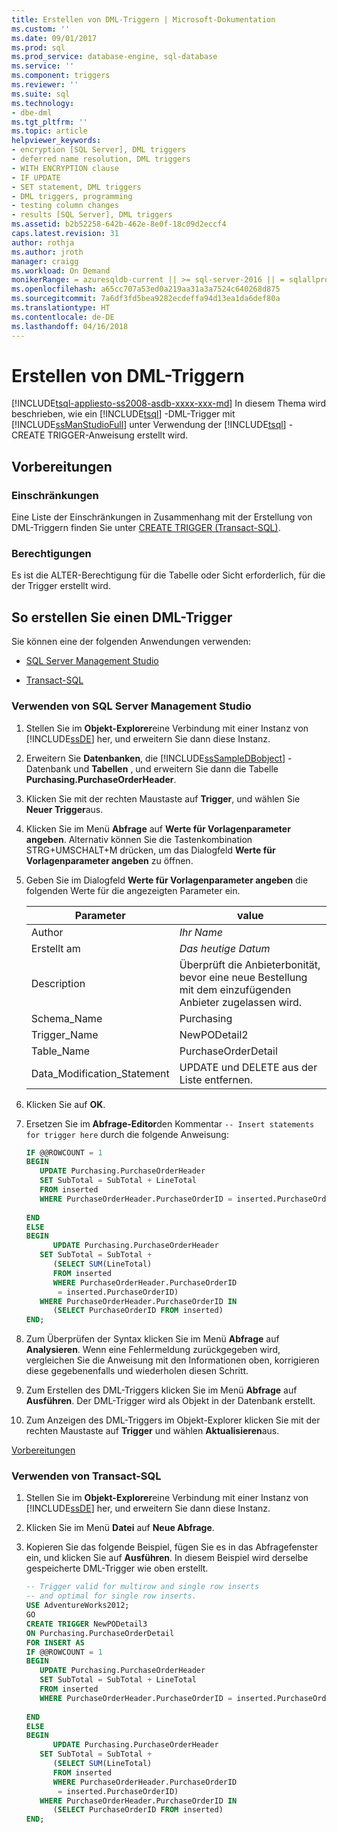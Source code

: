 ```yaml
---
title: Erstellen von DML-Triggern | Microsoft-Dokumentation
ms.custom: ''
ms.date: 09/01/2017
ms.prod: sql
ms.prod_service: database-engine, sql-database
ms.service: ''
ms.component: triggers
ms.reviewer: ''
ms.suite: sql
ms.technology:
- dbe-dml
ms.tgt_pltfrm: ''
ms.topic: article
helpviewer_keywords:
- encryption [SQL Server], DML triggers
- deferred name resolution, DML triggers
- WITH ENCRYPTION clause
- IF UPDATE
- SET statement, DML triggers
- DML triggers, programming
- testing column changes
- results [SQL Server], DML triggers
ms.assetid: b2b52258-642b-462e-8e0f-18c09d2eccf4
caps.latest.revision: 31
author: rothja
ms.author: jroth
manager: craigg
ms.workload: On Demand
monikerRange: = azuresqldb-current || >= sql-server-2016 || = sqlallproducts-allversions
ms.openlocfilehash: a65cc707a53ed0a219aa31a3a7524c640268d875
ms.sourcegitcommit: 7a6df3fd5bea9282ecdeffa94d13ea1da6def80a
ms.translationtype: HT
ms.contentlocale: de-DE
ms.lasthandoff: 04/16/2018
---
```

# <a name="create-dml-triggers"></a>Erstellen von DML-Triggern
[!INCLUDE[tsql-appliesto-ss2008-asdb-xxxx-xxx-md](../../includes/tsql-appliesto-ss2008-asdb-xxxx-xxx-md.md)]
  In diesem Thema wird beschrieben, wie ein [!INCLUDE[tsql](../../includes/tsql-md.md)] -DML-Trigger mit [!INCLUDE[ssManStudioFull](../../includes/ssmanstudiofull-md.md)] unter Verwendung der [!INCLUDE[tsql](../../includes/tsql-md.md)] - CREATE TRIGGER-Anweisung erstellt wird.  
  
##  <a name="Top"></a> Vorbereitungen  
  
### <a name="limitations-and-restrictions"></a>Einschränkungen  
 Eine Liste der Einschränkungen in Zusammenhang mit der Erstellung von DML-Triggern finden Sie unter [CREATE TRIGGER &#40;Transact-SQL&#41;](../../t-sql/statements/create-trigger-transact-sql.md).  
  
###  <a name="Permissions"></a> Berechtigungen  
 Es ist die ALTER-Berechtigung für die Tabelle oder Sicht erforderlich, für die der Trigger erstellt wird.  
  
##  <a name="Procedures"></a> So erstellen Sie einen DML-Trigger  
 Sie können eine der folgenden Anwendungen verwenden:  
  
-   [SQL Server Management Studio](#SSMSProcedure)  
  
-   [Transact-SQL](#TsqlProcedure)  
  
###  <a name="SSMSProcedure"></a> Verwenden von SQL Server Management Studio  
  
1.  Stellen Sie im **Objekt-Explorer**eine Verbindung mit einer Instanz von [!INCLUDE[ssDE](../../includes/ssde-md.md)] her, und erweitern Sie dann diese Instanz.  
  
2.  Erweitern Sie **Datenbanken**, die [!INCLUDE[ssSampleDBobject](../../includes/sssampledbobject-md.md)] -Datenbank und **Tabellen** , und erweitern Sie dann die Tabelle **Purchasing.PurchaseOrderHeader**.  
  
3.  Klicken Sie mit der rechten Maustaste auf **Trigger**, und wählen Sie **Neuer Trigger**aus.  
  
4.  Klicken Sie im Menü **Abfrage** auf **Werte für Vorlagenparameter angeben**. Alternativ können Sie die Tastenkombination STRG+UMSCHALT+M drücken, um das Dialogfeld **Werte für Vorlagenparameter angeben** zu öffnen.  
  
5.  Geben Sie im Dialogfeld **Werte für Vorlagenparameter angeben** die folgenden Werte für die angezeigten Parameter ein.  
  
    |Parameter|value|  
    |---------------|-----------|  
    |Author|*Ihr Name*|  
    |Erstellt am|*Das heutige Datum*|  
    |Description|Überprüft die Anbieterbonität, bevor eine neue Bestellung mit dem einzufügenden Anbieter zugelassen wird.|  
    |Schema_Name|Purchasing|  
    |Trigger_Name|NewPODetail2|  
    |Table_Name|PurchaseOrderDetail|  
    |Data_Modification_Statement|UPDATE und DELETE aus der Liste entfernen.|  
  
6.  Klicken Sie auf **OK**.  
  
7.  Ersetzen Sie im **Abfrage-Editor**den Kommentar `-- Insert statements for trigger here` durch die folgende Anweisung:  
  
    ```sql  
    IF @@ROWCOUNT = 1  
    BEGIN  
       UPDATE Purchasing.PurchaseOrderHeader  
       SET SubTotal = SubTotal + LineTotal  
       FROM inserted  
       WHERE PurchaseOrderHeader.PurchaseOrderID = inserted.PurchaseOrderID  
  
    END  
    ELSE  
    BEGIN  
          UPDATE Purchasing.PurchaseOrderHeader  
       SET SubTotal = SubTotal +   
          (SELECT SUM(LineTotal)  
          FROM inserted  
          WHERE PurchaseOrderHeader.PurchaseOrderID  
           = inserted.PurchaseOrderID)  
       WHERE PurchaseOrderHeader.PurchaseOrderID IN  
          (SELECT PurchaseOrderID FROM inserted)  
    END;  
    ```  
  
8.  Zum Überprüfen der Syntax klicken Sie im Menü **Abfrage** auf **Analysieren**. Wenn eine Fehlermeldung zurückgegeben wird, vergleichen Sie die Anweisung mit den Informationen oben, korrigieren diese gegebenenfalls und wiederholen diesen Schritt.  
  
9. Zum Erstellen des DML-Triggers klicken Sie im Menü **Abfrage** auf **Ausführen**. Der DML-Trigger wird als Objekt in der Datenbank erstellt.  
  
10. Zum Anzeigen des DML-Triggers im Objekt-Explorer klicken Sie mit der rechten Maustaste auf **Trigger** und wählen **Aktualisieren**aus.  
  
 [Vorbereitungen](#Top)  
  
###  <a name="TsqlProcedure"></a> Verwenden von Transact-SQL  
  
1.  Stellen Sie im **Objekt-Explorer**eine Verbindung mit einer Instanz von [!INCLUDE[ssDE](../../includes/ssde-md.md)] her, und erweitern Sie dann diese Instanz.  
  
2.  Klicken Sie im Menü **Datei** auf **Neue Abfrage**.  
  
3.  Kopieren Sie das folgende Beispiel, fügen Sie es in das Abfragefenster ein, und klicken Sie auf **Ausführen**. In diesem Beispiel wird derselbe gespeicherte DML-Trigger wie oben erstellt.  
  
    ```sql  
    -- Trigger valid for multirow and single row inserts  
    -- and optimal for single row inserts.  
    USE AdventureWorks2012;  
    GO  
    CREATE TRIGGER NewPODetail3  
    ON Purchasing.PurchaseOrderDetail  
    FOR INSERT AS  
    IF @@ROWCOUNT = 1  
    BEGIN  
       UPDATE Purchasing.PurchaseOrderHeader  
       SET SubTotal = SubTotal + LineTotal  
       FROM inserted  
       WHERE PurchaseOrderHeader.PurchaseOrderID = inserted.PurchaseOrderID  
  
    END  
    ELSE  
    BEGIN  
          UPDATE Purchasing.PurchaseOrderHeader  
       SET SubTotal = SubTotal +   
          (SELECT SUM(LineTotal)  
          FROM inserted  
          WHERE PurchaseOrderHeader.PurchaseOrderID  
           = inserted.PurchaseOrderID)  
       WHERE PurchaseOrderHeader.PurchaseOrderID IN  
          (SELECT PurchaseOrderID FROM inserted)  
    END;  
    ```  
  
 
  
